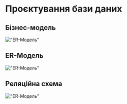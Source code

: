 # Проєктування бази даних

## Бізнес-модель
!["ER-Модель"](http://www.plantuml.com/plantuml/png/bLLDRzim3BthLmZPfItg8i4s3EXXw4U7ePSXsBhpeDXC8KIH34fE5cpzxxCZAwKeOyDo4jyZtoDjMhdnGM7ejaRuZRQjGhMLjL7Uorz2oZjLRvxHTRQvTyQXVDFKwmzhrJEtY6u_WlF5-yMxjqEwmmOmHr-8i0-0uCAXXVj2URs6LRCIO8CE1_dDTLZ3Wmhgs8TkhgMseJzrQAvbW9_3MRLw0uSnV16fTebkhGsmy0gsIXiEjihxlSE6uyOzQyj17rGePDLE1OKSHVVQWBQg3dftYiT8P8t9wkBKE6zELfIa7JA6jCaOskl_KgMUI2FrQFNx8tj0Vw7I8_Xa0nwo83wnqp7wnJHHBaM9NEbc0kpGJA1nRuJ8gcNLErABNAQakLwHaPplG0Lwxir-VFx--91ZDW3kbCb0VnJp6JPyFK9GdMXyTCcaA4xKA9m42KRDddgAnxrh0LcrdSYpFYXZ08KWjQDJ4iya65SgiOHa-LNjqrAGy2Z9iGPyZReDsbbEzI4UbaxRm9bLR-Y58BfnFPFlX3ZdcGEZYGrbw8rMW_VG36W9qc5BXewSCfwSCrvcKNol9FQ0Ert35zT0JjZXkXMfQ6Wu4gAeezofb81KbvvPB_4p9d4SbW1qHegx5kpjyZ5sIviLIPSWIPb1H5jI8ecVmFYJKeudyXysEvjVNfpFgcfsjhXSdCzUFx-IeljVqkETECsblJdco8Zsz9YNxk9f-b_LR0bZSZaPVTsKd1EIrqvRK0rk86x0DjtM_040)

## ER-Модель
!["ER-Модель"](http://www.plantuml.com/plantuml/png/bL9TZzCm47pFhx3A6xfAZG0XvUbwTnBg0r3nyGCszlPawdYZzUPAXEw_unJdew4Ht4iKpywC9vEz3G8iJUMoSBI-1ePAQGSXg5-PKdUWZuzCZJVtv8ZLAwCFxmyG9rjcEYLmax_9txxhwCG6-H9zdXW7GKQIjiRxlvmF1onDcQ4NAwtwIWrhV021Smvh2cMznBU6NQ44VtRlKDiZjkdut4ll42I9r8VlkuTU6P_8J-3wSpXV4GhrsUDQQFqHV1lXBbr7cJb-Y_0iYeSAXopM1m7da4VPLcjCFJ8vdEVSHGKtLJo5cN68EQt6JsHmk2jAXrHp_M95ium6WsPRYoK_O5IZt-vtXMgXSgFv5pZrvV_R8sgutLEylOzG8iYisMajrAJGM84TmpfwjADh3I6SYCq01069GKeYX-0Z04yn8XUAoX-ePQ7cFLFt6z3yv_T4PJRPljNcvlLAhTTgbT_ag_CgPDrZDaW_--geNv-hmrHqzaUVm3WzqyRmovo-puLfxp_TjZ72fkDEHfUqbpZbbqvPOYV6mWVTeZTDvNu3)

## Реляційна схема
!["ER-Модель"](http://www.plantuml.com/plantuml/png/bL9TZzCm47pFhx3A6xfAZG0XvUbwTnBg0r3nyGCszlPawdYZzUPAXEw_unJdew4Ht4iKpywC9vEz3G8iJUMoSBI-1ePAQGSXg5-PKdUWZuzCZJVtv8ZLAwCFxmyG9rjcEYLmax_9txxhwCG6-H9zdXW7GKQIjiRxlvmF1onDcQ4NAwtwIWrhV021Smvh2cMznBU6NQ44VtRlKDiZjkdut4ll42I9r8VlkuTU6P_8J-3wSpXV4GhrsUDQQFqHV1lXBbr7cJb-Y_0iYeSAXopM1m7da4VPLcjCFJ8vdEVSHGKtLJo5cN68EQt6JsHmk2jAXrHp_M95ium6WsPRYoK_O5IZt-vtXMgXSgFv5pZrvV_R8sgutLEylOzG8iYisMajrAJGM84TmpfwjADh3I6SYCq01069GKeYX-0Z04yn8XUAoX-ePQ7cFLFt6z3yv_T4PJRPljNcvlLAhTTgbT_ag_CgPDrZDaW_--geNv-hmrHqzaUVm3WzqyRmovo-puLfxp_TjZ72fkDEHfUqbpZbbqvPOYV6mWVTeZTDvNu3)
